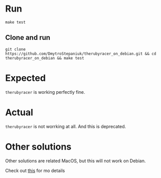 # Run

```shell
make test
```

## Clone and run

```shell
git clone https://github.com/DmytroStepaniuk/therubyracer_on_debian.git && cd therubyracer_on_debian && make test
```

# Expected

`therubyracer` is working perfectly fine.

# Actual

`therubyracer` is not worrking at all. And this is deprecated.

# Other solutions

Other solutions are related MacOS, but this will not work on Debian. 

Check out [this](https://stackoverflow.com/a/67518081) for mo details
